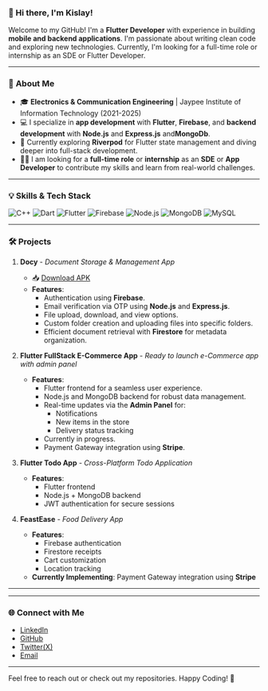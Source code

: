 ### 👋 Hi there, I'm **Kislay**!

Welcome to my GitHub! I'm a **Flutter Developer** with experience in building **mobile and backend applications**. I'm passionate about writing clean code and exploring new technologies. Currently, I'm looking for a full-time role or internship as an SDE or Flutter Developer.

---

### 🚀 **About Me**  
- 🎓 **Electronics & Communication Engineering** | Jaypee Institute of Information Technology (2021-2025)  
- 💻 I specialize in **app development** with **Flutter**, **Firebase**, and **backend development** with **Node.js** and **Express.js** and**MongoDb**.  
- 🔭 Currently exploring **Riverpod** for Flutter state management and diving deeper into full-stack development.  
- 👨‍💻 I am looking for a **full-time role** or **internship** as an **SDE** or **App Developer** to contribute my skills and learn from real-world challenges.  

---

### 💡 **Skills & Tech Stack**

![C++](https://img.shields.io/badge/C%2B%2B-00599C?style=flat&logo=c%2B%2B&logoColor=white)
![Dart](https://img.shields.io/badge/Dart-0175C2?style=flat&logo=dart&logoColor=white)
![Flutter](https://img.shields.io/badge/Flutter-02569B?style=flat&logo=flutter&logoColor=white)
![Firebase](https://img.shields.io/badge/Firebase-ffca28?style=flat&logo=firebase&logoColor=black)
![Node.js](https://img.shields.io/badge/Node.js-339933?style=flat&logo=node.js&logoColor=white)
![MongoDB](https://img.shields.io/badge/MongoDB-47A248?style=flat&logo=mongodb&logoColor=white)
![MySQL](https://img.shields.io/badge/MySQL-00000F?style=flat&logo=mysql&logoColor=white)



---

### 🛠️ **Projects**

1. **Docy** - *Document Storage & Management App*  
   - 📥 [Download APK](https://github.com/fang69x/Docy/releases/download/v1.0.0/Docy.apk)  
   - **Features**:  
     - Authentication using **Firebase**.  
     - Email verification via OTP using **Node.js** and **Express.js**.  
     - File upload, download, and view options.  
     - Custom folder creation and uploading files into specific folders.  
     - Efficient document retrieval with **Firestore** for metadata organization.  

2. **Flutter FullStack E-Commerce App** - *Ready to launch e-Commerce app with admin panel*  
   - **Features**:  
     - Flutter frontend for a seamless user experience.  
     - Node.js and MongoDB backend for robust data management.  
     - Real-time updates via the **Admin Panel** for:
       - Notifications
       - New items in the store
       - Delivery status tracking  
     - Currently in progress.  
     - Payment Gateway integration using **Stripe**.  

3. **Flutter Todo App** - *Cross-Platform Todo Application*   
   - **Features**:  
     - Flutter frontend  
     - Node.js + MongoDB backend  
     - JWT authentication for secure sessions  

4. **FeastEase** - *Food Delivery App*  
   - **Features**:  
     - Firebase authentication  
     - Firestore receipts  
     - Cart customization  
     - Location tracking  
   - **Currently Implementing**: Payment Gateway integration using **Stripe**  

---


---


### 🌐 **Connect with Me**
- [LinkedIn](https://www.linkedin.com/in/kislay-74000b228/)
- [GitHub](https://github.com/fang69x)
- [Twitter(X)](https://x.com/fang69x)
- [Email](mailto:kislayk12@gmail.com)

---

Feel free to reach out or check out my repositories. Happy Coding! 🚀
